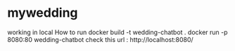 # mywedding
working in local
How to run 
docker build -t wedding-chatbot .
docker run -p 8080:80 wedding-chatbot
check this url : http://localhost:8080/


